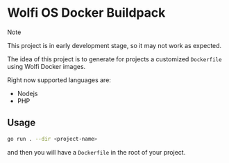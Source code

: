 # Wolfi OS Docker Buildpack

> [!NOTE]
> This project is in early development stage, so it may not work as expected.

The idea of this project is to generate for projects a customized `Dockerfile` using Wolfi Docker images.

Right now supported languages are:

- Nodejs
- PHP

## Usage

```bash
go run . --dir <project-name>
```

and then you will have a `Dockerfile` in the root of your project.
